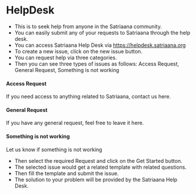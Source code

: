 # HelpDesk

* This is to seek help from anyone in the Satriaana community. 
* You can easily submit any of your requests to Satriaana through the help desk. 
* You can access Satriaana Help Desk via https://helpdesk.satriaana.org
* To create a new issue, click on the new issue button.
* You can request help via three categories.
* Then you can see three types of issues as follows: Access Request, General Request, Something is not working

#### Access Request    
If you need access to anything related to Satriaana, contact us here.

#### General Request
If you have any general request, feel free to leave it here.

#### Something is not working
Let us know if something is not working

* Then select the required Request and click on the Get Started button.
* The selected issue would get a related template with related questions.
* Then fill the template and submit the issue.
* The solution to your problem will be provided by the Satriaana Help Desk.





 
